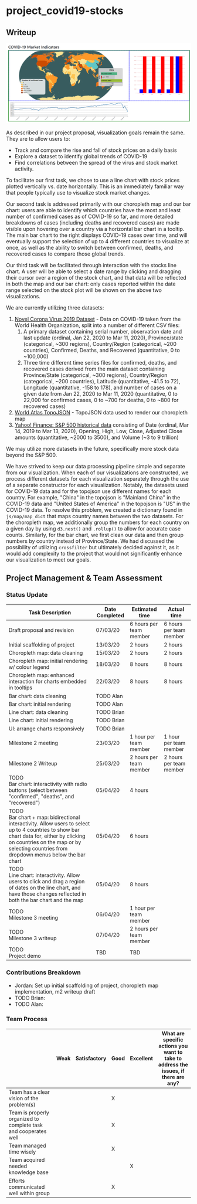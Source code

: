 # project_covid19-stocks

## Writeup

![m2 Screenshot](./m2_screenshot.PNG)

As described in our project proposal, visualization goals remain the same.  They are to allow users to:

- Track and compare the rise and fall of stock prices on a daily basis
- Explore a dataset to identify global trends of COVID-19
- Find correlations between the spread of the virus and stock market activity.

To facilitate our first task, we chose to use a line chart with stock prices plotted vertically vs. date horizontally.  This is an immediately familiar way that people typically use to visualize stock market changes.

Our second task is addressed primarily with our choropleth map and our bar chart: users are able to identify which countries have the most and least number of confirmed cases as of COVID-19 so far, and more detailed breakdowns of cases (including deaths and recovered cases) are made visible upon hovering over a country via a horizontal bar chart in a tooltip.  The main bar chart to the right displays COVID-19 cases over time, and will eventually support the selection of up to 4 different countries to visualize at once, as well as the ability to switch between confirmed, deaths, and recovered cases to compare those global trends.

Our third task will be facilitated through interaction with the stocks line chart.  A user will be able to select a date range by clicking and dragging their cursor over a region of the stock chart, and that data will be reflected in both the map and our bar chart: only cases reported within the date range selected on the stock plot will be shown on the above two visualizations.

We are currently utilizing three datasets:

1. [Novel Corona Virus 2019 Dataset](https://www.kaggle.com/sudalairajkumar/novel-corona-virus-2019-dataset) - Data on COVID-19 taken from the World Health Organization, split into a number of different CSV files:
   1. A primary dataset containing serial number, observation date and last update (ordinal, Jan 22, 2020 to Mar 11, 2020), Province/state (categorical, ~300 regions), Country/Region (categorical, ~200 countries), Confirmed, Deaths, and Recovered (quantitative, 0 to ~100,000)
   2. Three time different time series files for confirmed, deaths, and recovered cases derived from the main dataset containing Province/State (categorical, ~300 regions), Country/Region (categorical, ~200 countries), Latitude (quantitative, -41.5 to 72), Longitude (quantitative, -158 to 178), and number of cases on a given date from Jan 22, 2020 to Mar 11, 2020 (quantitative, 0 to 22,000 for confirmed cases, 0 to ~700 for deaths, 0 to ~800 for recovered cases)
2. [World Atlas TopoJSON](https://github.com/topojson/world-atlas) - TopoJSON data used to render our choropleth map
3. [Yahoo! Finance: S&P 500 historical data](https://finance.yahoo.com/quote/%5EGSPC/history/) consisting of Date (ordinal, Mar 14, 2019 to Mar 13, 2020), Opening, High, Low, Close, Adjusted Close amounts (quantitative, ~2000 to 3500), and Volume (~3 to 9 trillion)

We may utilize more datasets in the future, specifically more stock data beyond the S&P 500.

We have strived to keep our data processing pipeline simple and separate from our visualization.  When each of our visualizations are constructed, we process different datasets for each visualization separately through the use of a separate constructor for each visualization.  Notably, the datasets used for COVID-19 data and for the topojson use different names for each country.  For example, "China" in the topojson is "Mainland China" in the COVID-19 data and "United States of America" in the topojson is "US" in the COVID-19 data.  To resolve this problem, we created a dictionary found in `js/map/map_dict` that maps country names between the two datasets.  For the choropleth map, we additionally group the numbers for each country on a given day by using `d3.nest()` and `.rollup()` to allow for accurate case counts.  Similarly, for the bar chart, we first clean our data and then group numbers by country instead of Province/State.  We had discussed the possibility of utilizing `crossfilter` but ultimately decided against it, as it would add complexity to the project that would not significantly enhance our visualization to meet our goals.

## Project Management & Team Assessment

### Status Update

| Task Description                                             | Date Completed | Estimated time          | Actual time             |
| ------------------------------------------------------------ | -------------- | ----------------------- | ----------------------- |
| Draft proposal and revision                                  | 07/03/20       | 6 hours per team member | 6 hours per team member |
| Initial scaffolding of project                               | 13/03/20       | 2 hours                 | 2 hours                 |
| Choropleth map: data cleaning                                | 15/03/20       | 2 hours                 | 2 hours                 |
| Choropleth map: initial rendering w/ colour legend           | 18/03/20       | 8 hours                 | 8 hours                 |
| Choropleth map: enhanced interaction for charts embedded in tooltips | 22/03/20       | 8 hours                 | 8 hours                 |
| Bar chart: data cleaning                                     | TODO Alan      |                         |                         |
| Bar chart: initial rendering                                 | TODO Alan      |                         |                         |
| Line chart: data cleaning                                    | TODO Brian     |                         |                         |
| Line chart: initial rendering                                | TODO Brian     |                         |                         |
| UI: arrange charts responsively                              | TODO Brian     |                         |                         |
| Milestone 2 meeting                                          | 23/03/20       | 1 hour per team member  | 1 hour per team member  |
| Milestone 2 Writeup                                          | 25/03/20       | 2 hours per team member | 2 hours per team member |
| TODO<br />Bar chart: interactivity with radio buttons (select between "confirmed", "deaths", and "recovered") | 05/04/20       | 4 hours                 |                         |
| TODO<br />Bar chart + map: bidirectional interactivity.  Allow users to select up to 4 countries to show bar chart data for, either by clicking on countries on the map or by selecting countries from dropdown menus below the bar chart | 05/04/20       | 6 hours                 |                         |
| TODO<br />Line chart: interactivity.  Allow users to click and drag a region of dates on the line chart, and have those changes reflected in both the bar chart and the map | 05/04/20       | 8 hours                 |                         |
| TODO<br />Milestone 3 meeting                                | 06/04/20       | 1 hour per team member  |                         |
| TODO<br />Milestone 3 writeup                                | 07/04/20       | 2 hours per team member |                         |
| TODO<br />Project demo                                       | TBD            | TBD                     |                         |



### Contributions Breakdown

- Jordan: Set up initial scaffolding of project, choropleth map implementation, m2 writeup draft
- TODO Brian:
- TODO Alan:

### Team Process

|                                                              | Weak | Satisfactory | Good | Excellent | What are specific actions you want to take to address the issues, if there are any? |
| ------------------------------------------------------------ | ---- | ------------ | ---- | --------- | ------------------------------------------------------------ |
| Team has a clear vision of the problem(s)                    |      |              | X    |           |                                                              |
| Team is properly organized to complete task and cooperates well |      |              | X    |           |                                                              |
| Team managed time wisely                                     |      |              | X    |           |                                                              |
| Team acquired needed knowledge base                          |      |              |      | X         |                                                              |
| Efforts communicated well within group                       |      |              | X    |           |                                                              |

